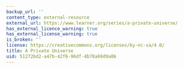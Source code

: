 ```yaml
---
backup_url: ''
content_type: external-resource
external_url: https://www.learner.org/series/a-private-universe/
has_external_licence_warning: true
has_external_license_warning: true
is_broken: ''
license: https://creativecommons.org/licenses/by-nc-sa/4.0/
title: A Private Universe
uid: 51272bd2-a47b-42f6-96df-4b78a69d9a06
---
```

